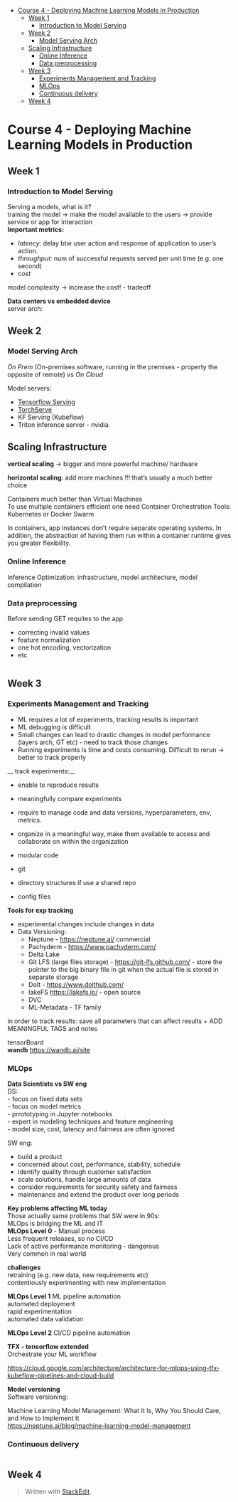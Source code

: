 <!DOCTYPE html>
<html>

<head>
  <meta charset="utf-8">
  <meta name="viewport" content="width=device-width, initial-scale=1.0">
  <title>4-Deploying ML Models in Prod</title>
  <link rel="stylesheet" href="https://stackedit.io/style.css" />
</head>

<body class="stackedit">
  <div class="stackedit__html"><p><div class="toc">
<ul>
<li><a href="#course-4---deploying-machine-learning-models-in-production">Course 4 - Deploying Machine Learning Models in Production</a>
<ul>
<li><a href="#week-1">Week 1</a>
<ul>
<li><a href="#introduction-to-model-serving">Introduction to Model Serving</a></li>
</ul>
</li>
<li><a href="#week-2">Week 2</a>
<ul>
<li><a href="#model-serving-arch">Model Serving Arch</a></li>
</ul>
</li>
<li><a href="#scaling-infrastructure">Scaling Infrastructure</a>
<ul>
<li><a href="#online-inference">Online Inference</a></li>
<li><a href="#data-preprocessing">Data preprocessing</a></li>
</ul>
</li>
<li><a href="#week-3">Week 3</a>
<ul>
<li><a href="#experiments-management-and-tracking">Experiments Management and Tracking</a></li>
<li><a href="#mlops">MLOps</a></li>
<li><a href="#continuous-delivery">Continuous delivery</a></li>
</ul>
</li>
<li><a href="#week-4">Week 4</a></li>
</ul>
</li>
</ul>
</div></p>
<h1 id="course-4---deploying-machine-learning-models-in-production">Course 4 - Deploying Machine Learning Models in Production</h1>
<h2 id="week-1">Week 1</h2>
<h3 id="introduction-to-model-serving">Introduction to Model Serving</h3>
<p>Serving a models, what is it?<br>
training the model -&gt; make the model available to the users -&gt; provide service or app for interaction<br>
<strong>Important metrics:</strong></p>
<ul>
<li><em>latency:</em> delay btw user action and response of application to user’s action.</li>
<li><em>throughput:</em> num of successful requests served per unit time (e.g. one second)</li>
<li><em>cost</em></li>
</ul>
<p>model complexity -&gt; increase the cost! - tradeoff</p>
<p><strong>Data centers vs embedded device</strong><br>
<img src="https://www.dropbox.com/s/vocc67k8unkznmb/c4w1_1.png?raw=1" alt=""><br>
server arch:<br>
<img src="https://www.dropbox.com/s/cxofajr110umuze/c4w1_2.png?raw=1" alt=""></p>
<h2 id="week-2">Week 2</h2>
<h3 id="model-serving-arch">Model Serving Arch</h3>
<p><em>On Prem</em> (On-premises software, running in the premises - property the opposite of remote) vs <em>On Cloud</em></p>
<p>Model servers:</p>
<ul>
<li><a href="https://www.tensorflow.org/tfx/serving/architecture">Tensorflow Serving</a></li>
<li><a href="https://github.com/pytorch/serve">TorchServe</a></li>
<li>KF Serving (Kubeflow)</li>
<li>Triton inference server - nvidia</li>
</ul>
<h2 id="scaling-infrastructure">Scaling Infrastructure</h2>
<p><strong>vertical scaling</strong> -&gt; bigger and more powerful machine/ hardware</p>
<p><strong>horizontal scaling</strong>: add more machines !!! that’s usually a much better choice</p>
<p><img src="https://www.dropbox.com/s/tisbm213aaqsyxc/c4w2_1.png?raw=1" alt=""><br>
Containers much better than Virtual Machines<br>
To use multiple containers efficient one need Container Orchestration Tools:<br>
Kubernetes or Docker Swarm</p>
<p>In containers, app instances don’t require separate operating systems. In addition, the abstraction of having them run within a container runtime gives you greater flexibility.</p>
<h3 id="online-inference">Online Inference</h3>
<p>Inference Optimization: infrastructure, model architecture,  model compilation</p>
<h3 id="data-preprocessing">Data preprocessing</h3>
<p>Before sending GET requites to the app</p>
<ul>
<li>correcting invalid values</li>
<li>feature normalization</li>
<li>one hot encoding, vectorization</li>
<li>etc</li>
</ul>
<p><img src="https://www.dropbox.com/s/57637r5uhp4ce9n/c4w2_2.png?raw=1" alt=""></p>
<h2 id="week-3">Week 3</h2>
<h3 id="experiments-management-and-tracking">Experiments Management and Tracking</h3>
<ul>
<li>ML requires a lot of experiments, tracking results is important</li>
<li>ML debugging is difficult</li>
<li>Small changes can lead to drastic changes in model performance (layers arch, GT etc) - need to track those changes</li>
<li>Running experiments is time and costs consuming. Difficult to rerun -&gt; better to track properly</li>
</ul>
<p>__ track experiments:__</p>
<ul>
<li>
<p>enable to reproduce results</p>
</li>
<li>
<p>meaningfully compare experiments</p>
</li>
<li>
<p>require to manage code and data versions, hyperparameters, env, metrics.</p>
</li>
<li>
<p>organize in a meaningful way, make them available to access and collaborate on within the organization</p>
</li>
<li>
<p>modular code</p>
</li>
<li>
<p>git</p>
</li>
<li>
<p>directory structures if use a shared repo</p>
</li>
<li>
<p>config files</p>
</li>
</ul>
<p><strong>Tools for exp tracking</strong></p>
<ul>
<li>experimental changes include changes in data</li>
<li>Data Versioning:
<ul>
<li>Neptune - <a href="https://neptune.ai/">https://neptune.ai/</a> commercial</li>
<li>Pachyderm - <a href="https://www.pachyderm.com/">https://www.pachyderm.com/</a></li>
<li>Delta Lake</li>
<li>Git LFS (large files storage) - <a href="https://git-lfs.github.com/">https://git-lfs.github.com/</a> - store the pointer to the big binary file in git when the actual file is stored in separate storage</li>
<li>Dolt - <a href="https://www.dolthub.com/">https://www.dolthub.com/</a></li>
<li>lakeFS <a href="https://lakefs.io/">https://lakefs.io/</a> - open source</li>
<li>DVC</li>
<li>ML-Metadata - TF family</li>
</ul>
</li>
</ul>
<p>in order to track results: save all parameters that can affect results + ADD MEANINGFUL TAGS and notes</p>
<p>tensorBoard<br>
<strong>wandb</strong> <a href="https://wandb.ai/site">https://wandb.ai/site</a></p>
<h3 id="mlops">MLOps</h3>
<p><strong>Data Scientists  vs SW eng</strong><br>
DS:<br>
- focus on fixed data sets<br>
- focus on model metrics<br>
- prrototyping in Jupyter notebooks<br>
- expert in modeling techniques and feature engineering<br>
- model size, cost, latency and fairness are often ignored</p>
<p>SW eng:</p>
<ul>
<li>build a product</li>
<li>concerned about cost, performance, stability, schedule</li>
<li>identify quality through customer satisfaction</li>
<li>scale solutions, handle large amounts of data</li>
<li>consider requirements for security safety and fairness</li>
<li>maintenance and extend the product over long periods</li>
</ul>
<p><strong>Key problems affecting ML today</strong><br>
Those actually same problems that SW were in 90s:<br>
<img src="https://www.dropbox.com/s/v2ahzflva58cyhp/c4w3_1.png?raw=1" alt=""><br>
MLOps is bridging the ML and IT<br>
<img src="https://www.dropbox.com/s/apaytpgzc302qk9/c4w3_2.png?raw=1" alt=""><br>
<strong>MLOps Level 0</strong> - Manual process<br>
Less frequent releases, so no CI/CD<br>
Lack of active performance monitoring - dangerous<br>
Very common in real world</p>
<p><strong>challenges</strong><br>
retraining (e.g. new data, new requirements etc)<br>
contentiously experimenting with new implementation</p>
<p><strong>MLOps Level 1</strong> ML pipeline automation<br>
automated deployment<br>
rapid experimentation<br>
automated data validation</p>
<p><strong>MLOps Level 2</strong> CI/CD pipeline automation</p>
<p><strong>TFX  - tensorflow extended</strong><br>
Orchestrate your ML workflow</p>
<p><a href="https://cloud.google.com/architecture/architecture-for-mlops-using-tfx-kubeflow-pipelines-and-cloud-build">https://cloud.google.com/architecture/architecture-for-mlops-using-tfx-kubeflow-pipelines-and-cloud-build</a></p>
<p><strong>Model versioning</strong><br>
Software versioning:<br>
<img src="https://www.dropbox.com/s/g3a1mevph12v0rb/c4w3_3.png?raw=1" alt=""><br>
<img src="https://www.dropbox.com/s/gjh6lmh1hlmew63/c4w3_4.png?raw=1" alt=""></p>
<p>Machine Learning Model Management: What It Is, Why You Should Care, and How to Implement It<br>
<a href="https://neptune.ai/blog/machine-learning-model-management">https://neptune.ai/blog/machine-learning-model-management</a></p>
<h3 id="continuous-delivery">Continuous delivery</h3>
<p><img src="https://www.dropbox.com/s/k4fu1qobwoci56l/c4w3_5.png?raw=1" alt=""><br>
<img src="https://www.dropbox.com/s/ru7xz7srwqn1xex/c4w3_6.png?raw=1" alt=""></p>
<h2 id="week-4">Week 4</h2>
<blockquote>
<p>Written with <a href="https://stackedit.io/">StackEdit</a>.</p>
</blockquote>
</div>
</body>

</html>

